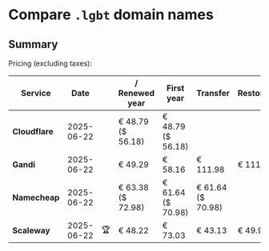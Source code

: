 # Compare `.lgbt` domain names

## Summary

Pricing (excluding taxes):

| Service | Date |  | / Renewed year | First year | Transfer | Restoration |
|--|--|--|--|--|--|--|
| **Cloudflare** | 2025-06-22 |  | € 48.79<br>($ 56.18) | € 48.79<br>($ 56.18) |  |  |
| **Gandi** | 2025-06-22 |  | € 49.29 | € 58.16 | € 111.98 | € 111.63 |
| **Namecheap** | 2025-06-22 |  | € 63.38<br>($ 72.98) | € 61.64<br>($ 70.98) | € 61.64<br>($ 70.98) |  |
| **Scaleway** | 2025-06-22 | 🏆 | € 48.22 | € 73.03 | € 43.13 | € 49.99 |
